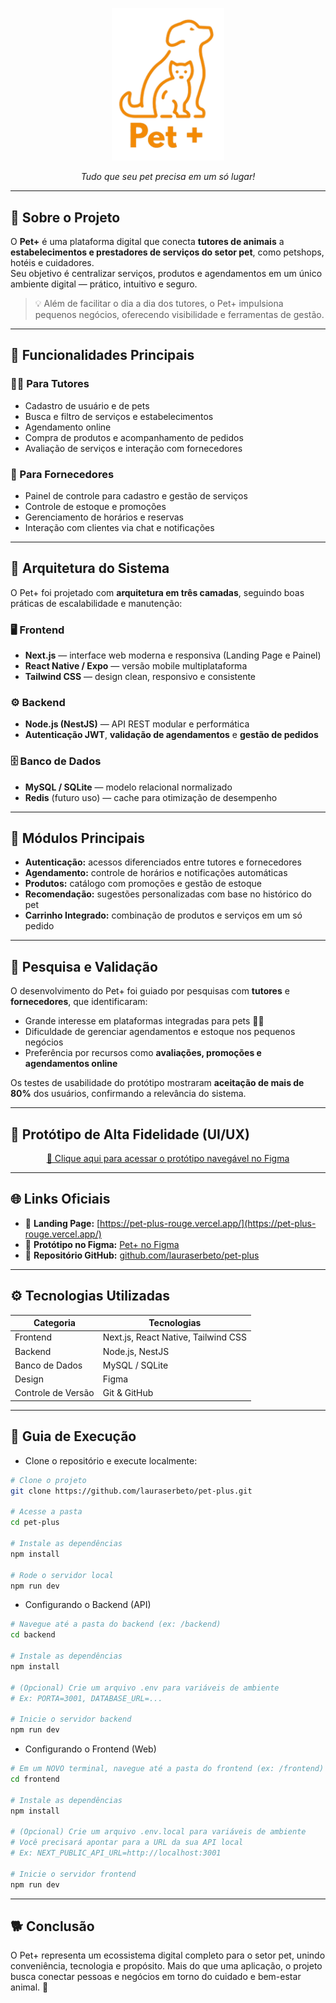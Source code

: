<p align="center">
  <img src=".\public\logo1.png" alt="Logo Pet+" width="180"/>
</p>

<p align="center"><i>Tudo que seu pet precisa em um só lugar!</i></p>

---

## 🚀 Sobre o Projeto

O **Pet+** é uma plataforma digital que conecta **tutores de animais** a **estabelecimentos e prestadores de serviços do setor pet**, como petshops, hotéis e cuidadores.  
Seu objetivo é centralizar serviços, produtos e agendamentos em um único ambiente digital — prático, intuitivo e seguro.

> 💡 Além de facilitar o dia a dia dos tutores, o Pet+ impulsiona pequenos negócios, oferecendo visibilidade e ferramentas de gestão.

---

## 🧩 Funcionalidades Principais

### 👩‍💻 Para Tutores
- Cadastro de usuário e de pets  
- Busca e filtro de serviços e estabelecimentos  
- Agendamento online  
- Compra de produtos e acompanhamento de pedidos  
- Avaliação de serviços e interação com fornecedores  

### 🏪 Para Fornecedores
- Painel de controle para cadastro e gestão de serviços  
- Controle de estoque e promoções  
- Gerenciamento de horários e reservas  
- Interação com clientes via chat e notificações  

---

## 🧱 Arquitetura do Sistema

O Pet+ foi projetado com **arquitetura em três camadas**, seguindo boas práticas de escalabilidade e manutenção:

### 🖥️ Frontend
- **Next.js** — interface web moderna e responsiva (Landing Page e Painel)  
- **React Native / Expo** — versão mobile multiplataforma  
- **Tailwind CSS** — design clean, responsivo e consistente  

### ⚙️ Backend
- **Node.js (NestJS)** — API REST modular e performática  
- **Autenticação JWT**, **validação de agendamentos** e **gestão de pedidos**

### 🗄️ Banco de Dados
- **MySQL / SQLite** — modelo relacional normalizado  
- **Redis** (futuro uso) — cache para otimização de desempenho  

---

## 🧠 Módulos Principais

- **Autenticação:** acessos diferenciados entre tutores e fornecedores  
- **Agendamento:** controle de horários e notificações automáticas  
- **Produtos:** catálogo com promoções e gestão de estoque  
- **Recomendação:** sugestões personalizadas com base no histórico do pet  
- **Carrinho Integrado:** combinação de produtos e serviços em um só pedido  

---

## 🧪 Pesquisa e Validação

O desenvolvimento do Pet+ foi guiado por pesquisas com **tutores** e **fornecedores**, que identificaram:
- Grande interesse em plataformas integradas para pets 🐶🐱  
- Dificuldade de gerenciar agendamentos e estoque nos pequenos negócios  
- Preferência por recursos como **avaliações, promoções e agendamentos online**

Os testes de usabilidade do protótipo mostraram **aceitação de mais de 80%** dos usuários, confirmando a relevância do sistema.

---

## 🎨 Protótipo de Alta Fidelidade (UI/UX)

<p align="center">
  <a href="https://www.figma.com/proto/G8qbsW8zYlq9DCMgZM5Exj/Pet-?node-id=0-1&t=ZP69Waamw28XIBhT-1">
    🔗 Clique aqui para acessar o protótipo navegável no Figma
  </a>
</p>

---

## 🌐 Links Oficiais

- 📄 **Landing Page:** [https://pet-plus-rouge.vercel.app/](https://pet-plus-rouge.vercel.app/)  
- 🎨 **Protótipo no Figma:** [Pet+ no Figma](https://www.figma.com/proto/G8qbsW8zYlq9DCMgZM5Exj/Pet-?node-id=0-1&t=ZP69Waamw28XIBhT-1)  
- 💾 **Repositório GitHub:** [github.com/lauraserbeto/pet-plus](https://github.com/lauraserbeto/pet-plus)

---

## ⚙️ Tecnologias Utilizadas

| Categoria | Tecnologias |
|------------|--------------|
| Frontend | Next.js, React Native, Tailwind CSS |
| Backend | Node.js, NestJS |
| Banco de Dados | MySQL / SQLite |
| Design | Figma |
| Controle de Versão | Git & GitHub |

---

## 🧭 Guia de Execução

* Clone o repositório e execute localmente:

```bash
# Clone o projeto
git clone https://github.com/lauraserbeto/pet-plus.git

# Acesse a pasta
cd pet-plus

# Instale as dependências
npm install

# Rode o servidor local
npm run dev
```

* Configurando o Backend (API)

```bash
# Navegue até a pasta do backend (ex: /backend)
cd backend

# Instale as dependências
npm install

# (Opcional) Crie um arquivo .env para variáveis de ambiente
# Ex: PORTA=3001, DATABASE_URL=...

# Inicie o servidor backend
npm run dev
```

* Configurando o Frontend (Web)

```bash
# Em um NOVO terminal, navegue até a pasta do frontend (ex: /frontend)
cd frontend

# Instale as dependências
npm install

# (Opcional) Crie um arquivo .env.local para variáveis de ambiente
# Você precisará apontar para a URL da sua API local
# Ex: NEXT_PUBLIC_API_URL=http://localhost:3001

# Inicie o servidor frontend
npm run dev
```

---

## 🐕 Conclusão
<p>O Pet+ representa um ecossistema digital completo para o setor pet, unindo conveniência, tecnologia e propósito.
Mais do que uma aplicação, o projeto busca conectar pessoas e negócios em torno do cuidado e bem-estar animal. 💛</p>
